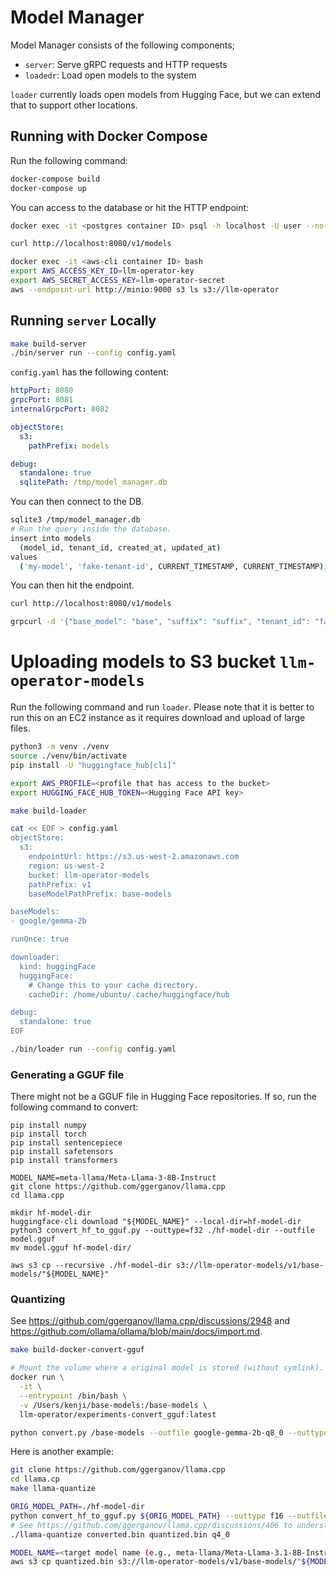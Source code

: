 # Model Manager

Model Manager consists of the following components;

- `server`: Serve gRPC requests and HTTP requests
- `loadedr`: Load open models to the system

`loader` currently loads open models from Hugging Face, but we can extend that to support other locations.

## Running with Docker Compose

Run the following command:

```bash
docker-compose build
docker-compose up
```

You can access to the database or hit the HTTP endpoint:

```bash
docker exec -it <postgres container ID> psql -h localhost -U user --no-password -p 5432 -d model_manager

curl http://localhost:8080/v1/models

docker exec -it <aws-cli container ID> bash
export AWS_ACCESS_KEY_ID=llm-operator-key
export AWS_SECRET_ACCESS_KEY=llm-operator-secret
aws --endpoint-url http://minio:9000 s3 ls s3://llm-operator
```

## Running `server` Locally

```bash
make build-server
./bin/server run --config config.yaml
```

`config.yaml` has the following content:

```yaml
httpPort: 8080
grpcPort: 8081
internalGrpcPort: 8082

objectStore:
  s3:
    pathPrefix: models

debug:
  standalone: true
  sqlitePath: /tmp/model_manager.db
```

You can then connect to the DB.

```bash
sqlite3 /tmp/model_manager.db
# Run the query inside the database.
insert into models
  (model_id, tenant_id, created_at, updated_at)
values
  ('my-model', 'fake-tenant-id', CURRENT_TIMESTAMP, CURRENT_TIMESTAMP);
```

You can then hit the endpoint.

```bash
curl http://localhost:8080/v1/models

grpcurl -d '{"base_model": "base", "suffix": "suffix", "tenant_id": "fake-tenant-id"}' -plaintext localhost:8082 list llmoperator.models.server.v1.ModelsInternalService/CreateModel
```

# Uploading models to S3 bucket `llm-operator-models`

Run the following command and run `loader`. Please note that it is better to run this on
an EC2 instance as it requires download and upload of large files.

```bash
python3 -m venv ./venv
source ./venv/bin/activate
pip install -U "huggingface_hub[cli]"

export AWS_PROFILE=<profile that has access to the bucket>
export HUGGING_FACE_HUB_TOKEN=<Hugging Face API key>

make build-loader

cat << EOF > config.yaml
objectStore:
  s3:
    endpointUrl: https://s3.us-west-2.amazonaws.com
    region: us-west-2
    bucket: llm-operator-models
    pathPrefix: v1
    baseModelPathPrefix: base-models

baseModels:
- google/gemma-2b

runOnce: true

downloader:
  kind: huggingFace
  huggingFace:
    # Change this to your cache directory.
    cacheDir: /home/ubuntu/.cache/huggingface/hub

debug:
  standalone: true
EOF

./bin/loader run --config config.yaml
```

### Generating a GGUF file

There might not be a GGUF file in Hugging Face repositories. If so, run the following
command to convert:

```baash
pip install numpy
pip install torch
pip install sentencepiece
pip install safetensors
pip install transformers

MODEL_NAME=meta-llama/Meta-Llama-3-8B-Instruct
git clone https://github.com/ggerganov/llama.cpp
cd llama.cpp

mkdir hf-model-dir
huggingface-cli download "${MODEL_NAME}" --local-dir=hf-model-dir
python3 convert_hf_to_gguf.py --outtype=f32 ./hf-model-dir --outfile model.gguf
mv model.gguf hf-model-dir/

aws s3 cp --recursive ./hf-model-dir s3://llm-operator-models/v1/base-models/"${MODEL_NAME}"
```

### Quantizing

See https://github.com/ggerganov/llama.cpp/discussions/2948 and
https://github.com/ollama/ollama/blob/main/docs/import.md.

```bash
make build-docker-convert-gguf

# Mount the volume where a original model is stored (without symlink).
docker run \
  -it \
  --entrypoint /bin/bash \
  -v /Users/kenji/base-models:/base-models \
  llm-operator/experiments-convert_gguf:latest

python convert.py /base-models --outfile google-gemma-2b-q8_0 --outtype q8_0
```

Here is another example:

```bash
git clone https://github.com/ggerganov/llama.cpp
cd llama.cp
make llama-quantize

ORIG_MODEL_PATH=./hf-model-dir
python convert_hf_to_gguf.py ${ORIG_MODEL_PATH} --outtype f16 --outfile converted.bin
# See https://github.com/ggerganov/llama.cpp/discussions/406 to understand options like q4_0.
./llama-quantize converted.bin quantized.bin q4_0

MODEL_NAME=<target model name (e.g., meta-llama/Meta-Llama-3.1-8B-Instruct-q4 )>
aws s3 cp quantized.bin s3://llm-operator-models/v1/base-models/"${MODEL_NAME}"/model.gguf
```
